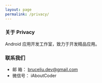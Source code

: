 ```yaml
---
layout: page
permalink: /privacy/
---
```



### 关于 Privacy

Android 应用开发工作室，致力于开发精品应用。


### 联系我们

* 邮  箱： bruceliu.dev@gmail.com
* 微信号： iAboutCoder